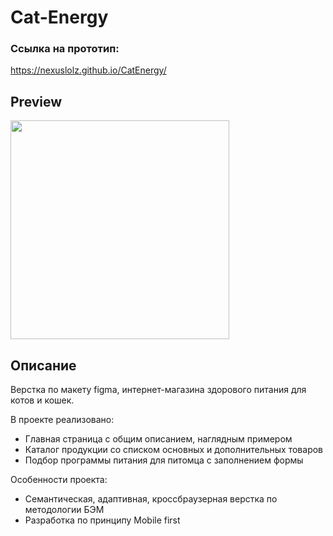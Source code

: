 # Cat-Energy

### Ссылка на прототип:
 https://nexuslolz.github.io/CatEnergy/

## Preview

<img src='img/CatEnergy.gif' width='350'>

## Описание

Верстка по макету figma, интернет-магазина здорового питания для котов и кошек.

В проекте реализовано:
- Главная страница с общим описанием, наглядным примером
- Каталог продукции со списком основных и дополнительных товаров
- Подбор программы питания для питомца с заполнением формы

Особенности проекта:
- Семантическая, адаптивная, кроссбраузерная верстка по методологии БЭМ
- Разработка по принципу Mobile first
